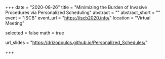 +++
date = "2020-08-26"
title = "Minimizing the Burden of Invasive Procedures via Personalized Scheduling"
abstract = ""
abstract_short = ""
event = "ISCB"
event_url = "https://iscb2020.info/"
location = "Virtual Meeting"

selected = false
math = true

url_slides = "https://drizopoulos.github.io/Personalized_Schedules/"

+++
